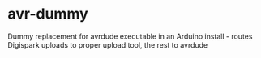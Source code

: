avr-dummy
=========

Dummy replacement for avrdude executable in an Arduino install - routes Digispark uploads to proper upload tool, the rest to avrdude